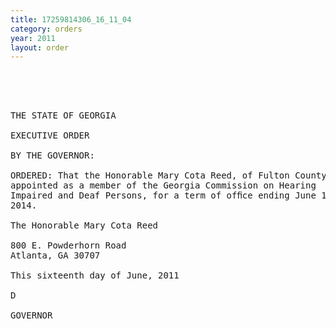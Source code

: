 ```yaml
---
title: 17259814306_16_11_04
category: orders
year: 2011
layout: order
---
```


<pre> 

  

THE STATE OF GEORGIA

EXECUTIVE ORDER

BY THE GOVERNOR:

ORDERED: That the Honorable Mary Cota Reed, of Fulton County, Georgia, is
appointed as a member of the Georgia Commission on Hearing
Impaired and Deaf Persons, for a term of ofﬁce ending June 16,
2014.

The Honorable Mary Cota Reed

800 E. Powderhorn Road
Atlanta, GA 30707

This sixteenth day of June, 2011

D

GOVERNOR

</pre>
